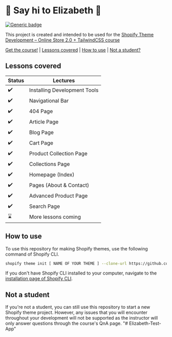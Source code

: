 # :wave: Say hi to Elizabeth :wave:

[![Generic badge](https://img.shields.io/badge/course%20available%3F-yes-green.svg)](https://shields.io/)

This project is created and intended to be used for the [Shopify Theme Development – Online Store 2.0 + TailwindCSS course](https://weeklyhow.com/courses/)


[Get the course!](https://weeklyhow.com/) | [Lessons covered](#lessons-covered) |
[How to use](#how-to-use) | [Not a student?](#not-a-student)

## Lessons covered

Status | Lectures
------------ | -------------
:heavy_check_mark: | Installing Development Tools
:heavy_check_mark: | Navigational Bar
:heavy_check_mark: | 404 Page
:heavy_check_mark: | Article Page
:heavy_check_mark: | Blog Page
:heavy_check_mark: | Cart Page
:heavy_check_mark: | Product Collection Page
:heavy_check_mark: | Collections Page
:heavy_check_mark: | Homepage (Index)
:heavy_check_mark: | Pages (About & Contact)
:heavy_check_mark: | Advanced Product Page
:heavy_check_mark: | Search Page
:hourglass: | More lessons coming

## How to use

To use this repository for making Shopify themes, use the following command of Shopify CLI.
```sh
shopify theme init [ NAME OF YOUR THEME ] --clone-url https://github.com/polidario/Elizabeth_Clean
```

If you don't have Shopify CLI installed to your computer, navigate to the [installation page of Shopify CLI](https://shopify.dev/themes/tools/cli/installation).

## Not a student

If you're not a student, you can still use this repository to start a new Shopify theme project. However, any issues that you will encounter throughout your development will not be supported as the instructor will only answer questions through the course's QnA page.
"# Elizabeth-Test-App" 
